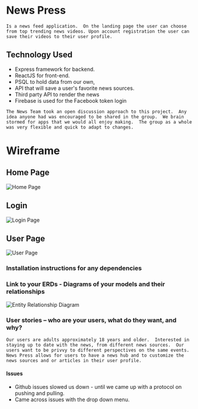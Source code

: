 # News Press
`Is a news feed application.  On the landing page the user can choose from top trending news videos. Upon account registration the user can save their videos to their user profile.`

## Technology Used
* Express framework for backend.
* ReactJS for front-end.
* PSQL to hold data from our own, 
* API that will save a user's favorite news sources.
* Third party API to render the news
* Firebase is used for the Facebook token login

`The News Team took an open discussion approach to this project.  Any idea anyone had was encouraged to be shared in the group.  We brain stormed for apps that we would all enjoy making.  The group as a whole was very flexible and quick to adapt to changes.`

# Wireframe

## Home Page
![Home Page](./newspress/client/public/sources.jpg)

## Login
![Login Page](./newspress/client/public/login.jpg) 

## User Page
![User Page](./newspress/client/public/userPage.jpg) 


### Installation instructions for any dependencies

### Link to your ERDs - Diagrams of your models and their relationships

![Entity Relationship Diagram](./newspress/client/public/ERD.jpg)

### User stories – who are your users, what do they want, and why?
`Our users are adults approximately 18 years and older.  Interested in staying up to date with the news, from different news sources.  Our users want to be privvy to different perspectives on the same events.  News Press allows for users to have a news hub and to customize the news sources and or articles in their user profile. `

#### Issues
* Github issues slowed us down - until we came up with a protocol on pushing     and pulling.
* Came across issues with the drop down menu.
